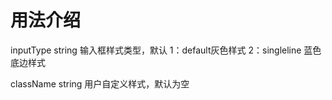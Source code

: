 # 用法介绍

  inputType string
  输入框样式类型，默认  1：default灰色样式   2：singleline 蓝色底边样式

  className string
  用户自定义样式，默认为空

